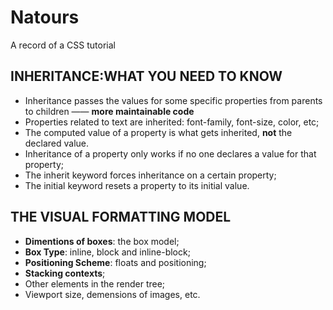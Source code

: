 # Natours
A record of a CSS tutorial
## INHERITANCE:WHAT YOU NEED TO KNOW
* Inheritance passes the values for some specific properties from parents to children —— **more maintainable code**
* Properties related to text are inherited: font-family, font-size, color, etc;
* The computed value of a property is what gets inherited, **not** the declared value.
* Inheritance of a property only works if no one declares a value for that property;
* The inherit keyword forces inheritance on a certain property;
* The initial keyword resets a property to its initial value.
## THE VISUAL FORMATTING MODEL
* **Dimentions of boxes**: the box model;
* **Box Type**: inline, block and inline-block;
* **Positioning Scheme**: floats and positioning;
* **Stacking contexts**;
* Other elements in the render tree;
* Viewport size, demensions of images, etc.
